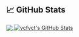 


## &#x1f4c8; GitHub Stats

<a href="https://github.com/vcfvct/vcfvct">
  <img align="center" src="https://github-readme-stats.vercel.app/api/top-langs/?username=vcfvct&title_color=ffffff&text_color=c9cacc&icon_color=2bbc8a&bg_color=1d1f21&langs_count=4" />
</a>
<a href="https://github.com/vcfvct/vcfvct">
  <img align="center" src="https://github-readme-stats.vercel.app/api?username=vcfvct&hide=contribs&show_icons=true&line_height=27&count_private=true&title_color=ffffff&text_color=c9cacc&icon_color=2bbc8a&bg_color=1d1f21" alt="vcfvct's GitHub Stats" />
</a>
